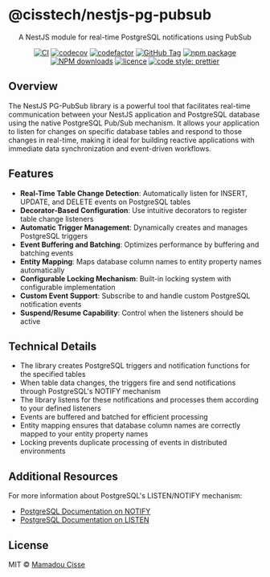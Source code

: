 # @cisstech/nestjs-pg-pubsub

<div align="center">

A NestJS module for real-time PostgreSQL notifications using PubSub

[![CI](https://github.com/cisstech/nestkit/actions/workflows/ci.yml/badge.svg)](https://github.com/cisstech/nestkit/actions/workflows/ci.yml)
[![codecov](https://codecov.io/gh/cisstech/nestkit/branch/main/graph/badge.svg)](https://codecov.io/gh/cisstech/nestkit)
[![codefactor](https://www.codefactor.io/repository/github/cisstech/nestkit/badge/main)](https://www.codefactor.io/repository/github/cisstech/nestkit/overview/main)
[![GitHub Tag](https://img.shields.io/github/tag/cisstech/nestkit.svg)](https://github.com/cisstech/nestkit/tags)
[![npm package](https://img.shields.io/npm/v/@cisstech/nestjs-pg-pubsub.svg)](https://www.npmjs.org/package/@cisstech/nestjs-pg-pubsub)
[![NPM downloads](http://img.shields.io/npm/dm/@cisstech/nestjs-pg-pubsub.svg)](https://npmjs.org/package/@cisstech/nestjs-pg-pubsub)
[![licence](https://img.shields.io/github/license/cisstech/nestkit)](https://github.com/cisstech/nestkit/blob/main/LICENSE)
[![code style: prettier](https://img.shields.io/badge/code_style-prettier-ff69b4.svg)](https://github.com/prettier/prettier)

</div>

## Overview

The NestJS PG-PubSub library is a powerful tool that facilitates real-time communication between your NestJS application and PostgreSQL database using the native PostgreSQL Pub/Sub mechanism. It allows your application to listen for changes on specific database tables and respond to those changes in real-time, making it ideal for building reactive applications with immediate data synchronization and event-driven workflows.

## Features

- **Real-Time Table Change Detection**: Automatically listen for INSERT, UPDATE, and DELETE events on PostgreSQL tables
- **Decorator-Based Configuration**: Use intuitive decorators to register table change listeners
- **Automatic Trigger Management**: Dynamically creates and manages PostgreSQL triggers
- **Event Buffering and Batching**: Optimizes performance by buffering and batching events
- **Entity Mapping**: Maps database column names to entity property names automatically
- **Configurable Locking Mechanism**: Built-in locking system with configurable implementation
- **Custom Event Support**: Subscribe to and handle custom PostgreSQL notification events
- **Suspend/Resume Capability**: Control when the listeners should be active

## Technical Details

- The library creates PostgreSQL triggers and notification functions for the specified tables
- When table data changes, the triggers fire and send notifications through PostgreSQL's NOTIFY mechanism
- The library listens for these notifications and processes them according to your defined listeners
- Events are buffered and batched for efficient processing
- Entity mapping ensures that database column names are correctly mapped to your entity property names
- Locking prevents duplicate processing of events in distributed environments

## Additional Resources

For more information about PostgreSQL's LISTEN/NOTIFY mechanism:

- [PostgreSQL Documentation on NOTIFY](https://www.postgresql.org/docs/current/sql-notify.html)
- [PostgreSQL Documentation on LISTEN](https://www.postgresql.org/docs/current/sql-listen.html)

## License

MIT © [Mamadou Cisse](https://github.com/cisstech)
